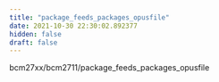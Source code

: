 ```yaml
---
title: "package_feeds_packages_opusfile"
date: 2021-10-30 22:30:02.892377
hidden: false
draft: false
---
```


bcm27xx/bcm2711/package_feeds_packages_opusfile

